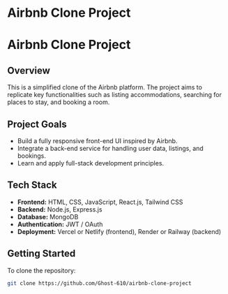 # Airbnb Clone Project
# Airbnb Clone Project

## Overview
This is a simplified clone of the Airbnb platform. The project aims to replicate key functionalities such as listing accommodations, searching for places to stay, and booking a room.

## Project Goals
- Build a fully responsive front-end UI inspired by Airbnb.
- Integrate a back-end service for handling user data, listings, and bookings.
- Learn and apply full-stack development principles.

## Tech Stack
- **Frontend:** HTML, CSS, JavaScript, React.js, Tailwind CSS
- **Backend:** Node.js, Express.js
- **Database:** MongoDB
- **Authentication:** JWT / OAuth
- **Deployment:** Vercel or Netlify (frontend), Render or Railway (backend)

## Getting Started
To clone the repository:
```bash
git clone https://github.com/Ghost-610/airbnb-clone-project
